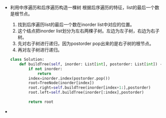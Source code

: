 - 利用中序遍历和后序遍历构造一棵树 根据后序遍历的特征，list的最后一个数是根节点。

  1. 找到后序遍历list的最后一个数在inorder list中对应的位置。
  2. 这个结点把inorder list划分为左右两棵子树。左边为左子树，右边为右子树。
  3. 先对右子树进行递归，因为postorder pop出来的是右子树的根节点。
  4. 再对左子树进行递归。

  ```python
  class Solution:
      def buildTree(self, inorder: List[int], postorder: List[int]) -> TreeNode:
          if not inorder:
              return
          index=inorder.index(postorder.pop())
          root=TreeNode(inorder[index])
          root.right=self.buildTree(inorder[index+1:],postorder)
          root.left=self.buildTree(inorder[:index],postorder)
          
          return root
  ```

  

- 
